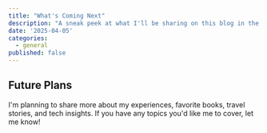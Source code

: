 ```yaml
---
title: "What's Coming Next"
description: "A sneak peek at what I'll be sharing on this blog in the future."
date: '2025-04-05'
categories:
  - general
published: false
---
```


## Future Plans

I'm planning to share more about my experiences, favorite books, travel stories, and tech insights. If you have any topics you'd like me to cover, let me know!
